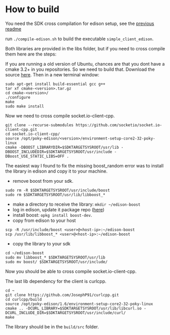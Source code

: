 
How to build
============

You need the SDK cross compilation for edison setup, see the [previous readme](https://github.com/hudovisk/client-server-iotivity/blob/master/README.md)

run `./compile-edison.sh` to build the executable `simple_client_edison`.

Both libraries are provided in the libs folder, but if you need to cross compile them here are the steps:

If you are running a old version of Ubuntu, chances are that you dont have a cmake 3.2+ in you repositories. So we need
to build that. Download the source [here](https://cmake.org/download/). Then in a new terminal window:
```
sudo apt-get install build-essential gcc g++
tar xf cmake-<version>.tar.gz
cd cmake-<version>/
./configure
make
sudo make install
```

Now we need to cross compile socket.io-client-cpp.
```
git clone --recurse-submodules https://github.com/socketio/socket.io-client-cpp.git
cd socket.io-client-cpp/
source /opt/poky-edison/<version>/environment-setup-core2-32-poky-linux
cmake -DBOOST_LIBRARYDIR=$SDKTARGETSYSROOT/usr/lib -DBOOST_INCLUDEDIR=$SDKTARGETSYSROOT/usr/include -DBoost_USE_STATIC_LIBS=OFF .
```
The easiest way I found to fix the missing boost_random error was to install the library in edison and copy it to your machine.
 - remove boost from your sdk.
 ```
 sudo rm -R $SDKTARGETSYSROOT/usr/include/boost
 sudo rm $SDKTARGETSYSROOT/usr/lib/libboost_*
 ```
 - make a directory to receive the library: `mkdir ~/edison-boost`
 - log in edison, update it package repo ([here](http://alextgalileo.altervista.org/edison-package-repo-configuration-instructions.html))
 - install boost: `opkg install boost-dev`.
 - copy from edison to your host
 ```
 scp -R /usr/include/boost <user>@<host-ip>:~/edison-boost
 scp /usr/lib/libboost_* <user>@<host-ip>:~/edison-boost
 ```
 
 - copy the library to your sdk
 ```
 cd ~/edison-boost
 sudo mv libboost_* $SDKTARGETSYSROOT/usr/lib
 sudo mv boost/ $SDKTARGETSYSROOT/usr/include/
 ```
 
 Now you should be able to cross compile socket.io-client-cpp.
 
 The last lib dependency for the client is curlcpp.
 ```
 cd ~
 git clone https://github.com/JosephP91/curlcpp.git
 cd curlcpp/build
 source /opt/poky-edison/1.6/environment-setup-core2-32-poky-linux
 cmake .. -DCURL_LIBRARY=$SDKTARGETSYSROOT/usr/lib/libcurl.so -DCURL_INCLUDE_DIR=$SDKTARGETSYSROOT/usr/include/curl/
 make
 ```
 The library should be in the `build/src` folder.

